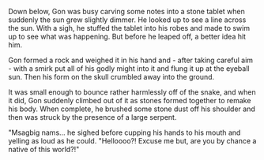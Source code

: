 Down below, Gon was busy carving some notes into a stone tablet when suddenly the sun grew slightly dimmer. He looked up to see a line across the sun. With a sigh, he stuffed the tablet into his robes and made to swim up to see what was happening. But before he leaped off, a better idea hit him.

Gon formed a rock and weighed it in his hand and - after taking careful aim - with a smirk put all of his godly might into it and flung it up at the eyeball sun. Then his form on the skull crumbled away into the ground.

It was small enough to bounce rather harmlessly off of the snake, and when it did, Gon suddenly climbed out of it as stones formed together to remake his body. When complete, he brushed some stone dust off his shoulder and then was struck by the presence of a large serpent.

"Msagbig nams... he sighed before cupping his hands to his mouth and yelling as loud as he could. "Helloooo?! Excuse me but, are you by chance a native of this world?!"